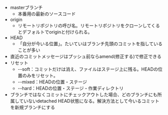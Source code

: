 - masterブランチ
    - 本番用の最新のソースコード
- origin
    - リモートリポジトリの呼び名。リモートリポジトリをクローンしてくるとデフォルトでoriginと付けられる。
- HEAD
    - 「自分が今いる位置」。たいていはブランチ先頭のコミットを指していることが多い
- 直近のコミットメッセージはプッシュ前ならamend(修正する)で修正できる
- リセット
    - --soft：コミットだけは消え、ファイルはステージ上に残る。HEADの位置のみをリセット。
    - --mixed：HEADの位置・ステージ
    - --hard：HEADの位置・ステージ・作業ディレクトリ
- ブランチではなくコミットにチェックアウトした場合、どのブランチにも所属していないdetached HEAD状態になる。解決方法として今いるコミットを新規ブランチにする